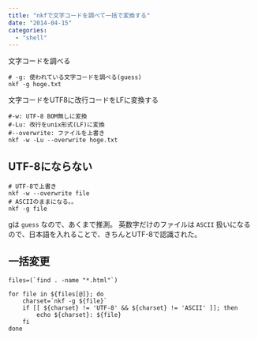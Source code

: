 ```yaml
---
title: "nkfで文字コードを調べて一括で変換する"
date: "2014-04-15"
categories: 
  - "shell"
---
```


文字コードを調べる

```
# -g: 使われている文字コードを調べる(guess)
nkf -g hoge.txt
```

文字コードをUTF8に改行コードをLFに変換する

```
#-w: UTF-8 BOM無しに変換
#-Lu: 改行をunix形式(LF)に変換
#--overwrite: ファイルを上書き
nkf -w -Lu --overwrite hoge.txt
```

## UTF-8にならない

```
# UTF-8で上書き
nkf -w --overwrite file
# ASCIIのままになる。。
nkf -g file
```

gは `guess` なので、あくまで推測。 英数字だけのファイルは `ASCII` 扱いになるので、日本語を入れることで、きちんとUTF-8で認識された。

## 一括変更

```
files=(`find . -name "*.html"`)

for file in ${files[@]}; do
    charset=`nkf -g ${file}`
    if [[ ${charset} != 'UTF-8' && ${charset} != 'ASCII' ]]; then
        echo ${charset}: ${file}
    fi
done
```
